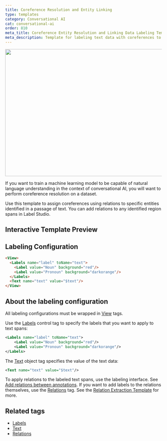 ```yaml
---
title: Coreference Resolution and Entity Linking
type: templates
category: Conversational AI
cat: conversational-ai
order: 810
meta_title: Coreference Entity Resolution and Linking Data Labeling Template
meta_description: Template for labeling text data with coreferences to perform entity resolution and entity linking with Label Studio for your machine learning and data science projects.
---
```


<img src="/images/templates/coreference-resolution-and-entity-linking.png" alt="" class="gif-border" width="552px" height="408px" />

If you want to train a machine learning model to be capable of natural language understanding in the context of conversational AI, you will want to perform coreference resolution on a dataset.

Use this template to assign coreferences using relations to specific entities identified in a passage of text. You can add relations to any identified region spans in Label Studio.

## Interactive Template Preview

<div id="main-preview"></div>

## Labeling Configuration

```html
<View>
  <Labels name="label" toName="text">
    <Label value="Noun" background="red"/>
    <Label value="Pronoun" background="darkorange"/>
  </Labels>
  <Text name="text" value="$text"/>
</View>
```

## About the labeling configuration

All labeling configurations must be wrapped in [View](/tags/view.html) tags.

Use the [Labels](/tags/labels.html) control tag to specify the labels that you want to apply to text spans:
```xml
<Labels name="label" toName="text">
    <Label value="Noun" background="red"/>
    <Label value="Pronoun" background="darkorange"/>
</Labels>
```

The [Text](/tags/text.html) object tag specifies the value of the text data:
```xml
<Text name="text" value="$text"/>
```

To apply relations to the labeled text spans, use the labeling interface. See [Add relations between annotations](/guide/labeling.html#Add-relations-between-annotations). If you want to add labels to the relations themselves, use the [Relations](/tags/relations.html) tag. See the [Relation Extraction Template](relation_extraction.html) for more.

## Related tags

- [Labels](/tags/labels.html)
- [Text](/tags/text.html)
- [Relations](/tags/relations.html)
